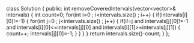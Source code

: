 class Solution {
public:
int removeCoveredIntervals(vector<vector<int>>& intervals) {
int count=0;
for(int i=0 ; i<intervals.size() ; i++)
{
if(intervals[i][0]!=-1)
{
for(int j=0 ; j<intervals.size() ; j++)
{
if(i!=j and intervals[j][0]!=-1 and intervals[i][0]<=intervals[j][0] and intervals[i][1]>=intervals[j][1])
{
count++;
intervals[j][0]=-1;
}
}
}
}
return intervals.size()-count;
}
};